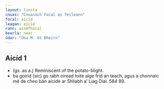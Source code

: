 ```yaml
---
layout: liosta
cnuas: "Cnuasach Focal as Teileann"
focal: aicíd
leagan: aicíd
rann: ainmfhocal
bearla: near
údar: "Úna M. Uí Bheirn"
---
```

## Aicíd 1

* (gs. as a.) Reminiscent of the potato-blight.
* ba goirid (sic) go rabh oiread toite aige fríd
an teach, agus a chonnaic mé de cheo bán aicide ar
Shliabh a’ Liag Dial. 584 89. 
